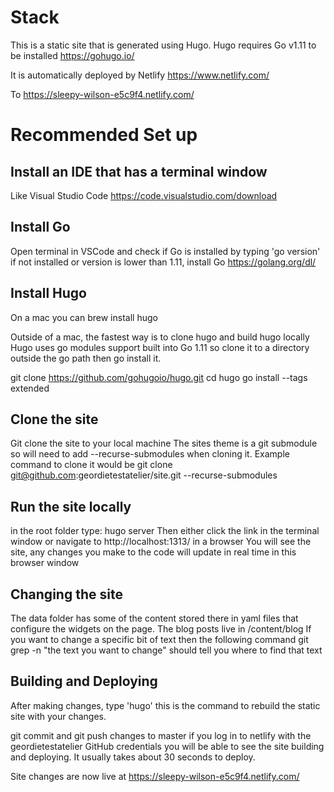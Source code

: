 # Stack

This is a static site that is generated using Hugo.
Hugo requires Go v1.11 to be installed
https://gohugo.io/

It is automatically deployed by Netlify 
https://www.netlify.com/

To
https://sleepy-wilson-e5c9f4.netlify.com/


# Recommended Set up

## Install an IDE that has a terminal window
Like Visual Studio Code
https://code.visualstudio.com/download

## Install Go
Open terminal in VSCode and check if Go is installed by typing 'go version'
if not installed or version is lower than 1.11, install Go
https://golang.org/dl/

## Install Hugo
On a mac you can brew install hugo

Outside of a mac, the fastest way is to clone hugo and build hugo locally
Hugo uses go modules support built into Go 1.11 so clone it to a directory outside the go path then go install it. 

git clone https://github.com/gohugoio/hugo.git
cd hugo
go install --tags extended

## Clone the site
Git clone the site to your local machine
The sites theme is a git submodule so will need to add --recurse-submodules when cloning it. 
Example command to clone it would be
git clone git@github.com:geordietestatelier/site.git --recurse-submodules


## Run the site locally
in the root folder type: 
hugo server
Then either click the link in the terminal window or navigate to http://localhost:1313/ in a browser
You will see the site, any changes you make to the code will update in real time in this browser window

## Changing the site
The data folder has some of the content stored there in yaml files that configure the widgets on the page.
The blog posts live in /content/blog
If you want to change a specific bit of text then the following command
git grep -n "the text you want to change"
should tell you where to find that text

## Building and Deploying
After making changes, type 'hugo'
this is the command to rebuild the static site with your changes.

git commit and git push changes to master
if you log in to netlify with the geordietestatelier GitHub credentials you will be able to see the site building and deploying. It usually takes about 30 seconds to deploy.

Site changes are now live at https://sleepy-wilson-e5c9f4.netlify.com/

